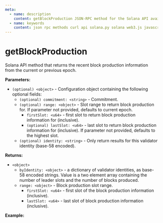 ```yaml
---
meta:
  - name: description
    content: getBlockProduction JSON-RPC method for the Solana API available with examples in Solana web3.js, Solana.py, and cURL.
  - name: keywords
    content: json rpc methods curl api solana.py solana web3.js javascript python solana 
---
```


# getBlockProduction

Solana API method that returns the recent block production information from the current or previous epoch. 

**Parameters:** 

* `(optional) <object>` - Configuration object containing the following optional fields:
    * `(optional) commitment: <string>` - Commitment.
    * `(optional) range: <object>` - Slot range to return block production for. If parameter not provided, defaults to current epoch.
      * `firstSlot: <u64>` - first slot to return block production information for (inclusive).
      * `(optional) lastSlot: <u64>` - last slot to return block production information for (inclusive). If parameter not provided, defaults to the highest slot.
    * `(optional) identity: <string>` - Only return results for this validator identity (base-58 encoded).

**Returns:** 

* `<object>`
    * `byIdentity: <object>` - a dictionary of validator identities, as base-58 encoded strings. Value is a two element array containing the number of leader slots and the number of blocks produced.
    * `range: <object>` - Block production slot range.
      * `firstSlot: <u64>` - first slot of the block production information (inclusive).
      * `lastSlot: <u64>` - last slot of block production information (inclusive).
 
**Example:**

<CodeSwitcher :languages="{js:'Solana web3.js', py:'Solana.py', cr:'cURL'}">
<template v-slot:js>

``` js
import { Connection } from "@solana/web3.js";

const nodeUrl = "CHAINSTACK_NODE_URL"
const connect = new Connection(nodeUrl);

(async () => {  
  console.log(await connect.getBlockProduction());
})();
```

</template>
<template v-slot:py>

``` py
# This method is not available in Solana.py
```

</template>
<template v-slot:cr>

``` sh
curl -X POST "CHAINSTACK_NODE_URL" \
  -H "Content-Type: application/json" \
  --data '{"jsonrpc":"2.0","id":1, "method":"getBlockProduction", "params" : []}'
```

</template>
</CodeSwitcher>